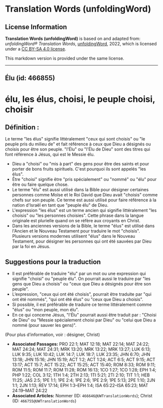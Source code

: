 # Translation Words (unfoldingWord)

## License Information

**Translation Words (unfoldingWord)** is based on and adapted from: _unfoldingWord® Translation Words_, [unfoldingWord](https://unfoldingword.org/utw), 2022, which is licensed under a [CC BY-SA 4.0 license](https://creativecommons.org/licenses/by-sa/4.0/legalcode.en).

This markdown version is provided under the same license.



--------------------------------

## Élu (id: 466855)

élu, les élus, choisi, le peuple choisi, choisir
================================================

Définition :
------------

Le terme "les élus" signifie littéralement "ceux qui sont choisis" ou "le peuple pris du milieu de" et fait référence à ceux que Dieu a désignés ou choisis pour être son peuple. "l'Élu" ou "l'Élu de Dieu" sont des titres qui font référence à Jésus, qui est le Messie élu.

* Dieu a "choisi" ou "mis à part" des gens pour être des saints et pour porter de bons fruits spirituels. C'est pourquoi ils sont appelés "les élus".
* Être "choisi" signifie être "pris spécialement" ou "nommé" ou "élu" pour être ou faire quelque chose.
* Le terme "élu" est aussi utilisé dans la Bible pour désigner certaines personnes comme Moïse et le Roi David que Dieu avait "choisis" comme chefs sur son peuple. Ce terme est aussi utilisé pour faire référence à la nation d'Israël en tant que "peuple élu" de Dieu.
* L'expression "les élus" est un terme ancien qui signifie littéralement "les choisis" ou "les personnes choisies". Cette phrase dans la langue originale est plurielle quand on se réfère aux croyants en Christ.
* Dans les anciennes versions de la Bible, le terme "élus" est utilisé dans l'Ancien et le Nouveau Testament pour traduire le mot "choisis". Plusieurs versions modernes utilisent "élus" dans le Nouveau Testament, pour désigner les personnes qui ont été sauvées par Dieu par la foi en Jésus.

Suggestions pour la traduction
------------------------------

* Il est préférable de traduire "élu" par un mot ou une expression qui signifie "choisi" ou "peuple élu". On pourrait aussi le traduire par "les gens que Dieu a choisis" ou "ceux que Dieu a désignés pour être son peuple".
* L’expression, "ceux qui ont été choisis", pourrait être traduite par "qui ont été nommés", "qui ont été élus" ou "ceux que Dieu a choisis".
* Si possible, il est préférable de traduire ce terme littéralement comme "élus" ou "mon peuple, mon élu".
* En ce qui concerne Jésus, "l'Élu" pourrait aussi être traduit par : "Choisi de Dieu" ou "Messie spécialement choisi par Dieu" ou "celui que Dieu a nommé (pour sauver les gens)".

(Pour plus d’information, voir : désigner, Christ)

* **Associated Passages:** PRO 22:1; MAT 12:18; MAT 22:14; MAT 24:22; MAT 24:24; MAT 24:31; MRK 13:20; MRK 13:22; MRK 13:27; LUK 6:13; LUK 9:35; LUK 10:42; LUK 14:7; LUK 18:7; LUK 23:35; JHN 6:70; JHN 13:18; JHN 15:16; JHN 15:19; ACT 1:2; ACT 1:24; ACT 6:5; ACT 9:15; ACT 13:17; ACT 15:7; ACT 15:22; ACT 15:25; ACT 15:40; ROM 8:33; ROM 9:11; ROM 11:5; ROM 11:7; ROM 11:28; ROM 16:13; 1CO 1:27; 1CO 1:28; EPH 1:4; PHP 1:22; COL 3:12; 1TH 1:4; 2TH 2:13; 1TI 5:21; 2TI 2:10; TIT 1:1; HEB 11:25; JAS 2:5; 1PE 1:1; 1PE 2:4; 1PE 2:6; 1PE 2:9; 1PE 5:13; 2PE 1:10; 2JN 1:1; 2JN 1:13; REV 17:14; EPH 1:3–EPH 1:4; ISA 65:22–ISA 65:23; MAT 24:19–MAT 24:22
* **Associated Articles:** Nommer (ID: `466646@UWTranslationWords`); Christ (ID: `466755@UWTranslationWords`)

